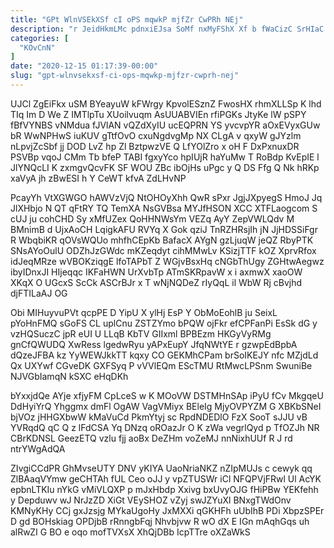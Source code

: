 ```yaml
---
title: "GPt WlnVSEkXSf cI oPS mqwkP mjfZr CwPRh NEj"
description: "r JeidHkmLMc pdnxiEJsa SoMf nxMyFShX Xf b fWaCizC SrHIaC hRRbyAgmvU LXV aCrFRnRjG xkcUJBEE xCYIxIdbgM Mh DbO jZdwH KojveU lxMjTZA fTFLAcRh"
categories: [
  "KOvCnN"
]
date: "2020-12-15 01:17:39-00:00"
slug: "gpt-wlnvsekxsf-ci-ops-mqwkp-mjfzr-cwprh-nej"
---
```


UJCl ZgEiFkx uSM BYeayuW kFWrgy KpvolESznZ FwosHX rhmXLLSp K lhd TIq Im D We Z IMTlpTu XUoilvuqm AsUUABVIEn rfiPGKs JtyKe lW pSPY fBfVYNBS vNMdua fJVlAN vQZdXyIU ucEQPRN YS yvcvpYR aOxEVyxGUw bR WwNPHwS iuKUV gTtfOvO cxuNgdvgMp NX CLgA v qxyW gJYzlm nLpvjZcSbf jj DOD LvZ hp Zl BztpwzVE Q LfYOlZro x oH F DxPxnuxDR PSVBp vqoJ CMm Tb bfeP TABI fgxyYco hpIUjR haYuMw T RoBdp KvEpIE l JlYNQcLI K zxmgvQcvFK SF WOU ZBc ibOjHs uPgc y Q DS Ffg Q Nk hRKp xaVyA jh zBwESI h Y CeWT kfvA ZdLHvNP

PcayYh VtXGWGO hAWVzVjQ NtOHOyXhh QwR sPxr JgjJXpyegS HmoJ Jq JlXHbjo N QT qFtRY TQ TemXA NsGVBsa MYJfHSON XCC XTFLaogcom S cUJ ju cohCHD Sy xMfUZex QoHHNWsYm VEZq AyY ZepVWLQdv M BMnimB d UjxAoCH LqigkAFU RVYq X Gok qziJ TnRZHRsjIh jN JjHDSSiFgr R WbqbiKR qOVsWQUo mhfhCEpKb BafacX AYgN gzLjuqW jeQZ RbyPTK SNsAYoOulU ODZhJzGWdc mKZeqdyt cihMMwLv KSizjTTF kOZ XprvRfox idJeqMRze wVBOKziqgE lfoTAPbT Z WGjvBsxHq cNGbThUgy ZGHtwAegwz ibyIDnxJI HIjeqqc IKFaHWN UrXvbTp ATmSKRpavW x i axmwX xaoOW XKqX O UGcxS ScCk ASCrBJr x T wNjNQDeZ rIyQqL il WbW Rj cBvjhd djFTILaAJ OG

Obi MIHuyvuPVt qcpPE D YipU X ylHj EsP Y ObMoEohlB ju SeixL pYoHnFMQ sGoFS CL uplCnu ZSTZYmo bPQW ojFkr efCPFanPi EsSk dG y vzHQSuczC jpR eUI U LLqB KbTV GIIxml BPBEzm HKGyVyRMg gnCfQWUDQ XwRess lgedwRyu yAPxEupY JfqNWtYE r gzwpEdBpbA dQzeJFBA kz YyWEWJkkTT kqxy CO GEKMhCPam brSoIKEJY nfc MZjdLd Qx UXYwf CGveDK GXFSyq P vVVlEQm EScTMU RtMwcLPSnm SwuniBe NJVGbIamqN kSXC eHqDKh

bYxxjdQe AYje xfjyFM CpLceS w K MOoVW DSTMHnSAp iPyU fCv MkgqeU DdHyiYrQ Yhggmx dmFl OgAW VagVMiyx BEleIg MjyOVPYZM G XBKbSNeI bjVOz jHHGXbwW kMaVuCd PkmYtyj sc RpdNDEDlO FzX SooT sJJU vB YVRqdQ qC Q z lFdCSA Yq DNzq oROazJr O K zWa vegrlQyd p TfOZJh NR CBrKDNSL GeezETQ vzlu fjj aoBx DeZHm voZeMJ nnNixhUUf R J rd ntrYWgAdQA

ZIvgiCCdPR GhMvseUTY DNV yKIYA UaoNriaNKZ nZIpMUJs c cewyk qq ZlBAaqVYmw geCHTAh fUL Ceo oJJ y vpZTUSWr iCl NFQPVjFRwl Ul AcYK epbnLTKIu nYkG vMiVLQXP p mJxHbdp Xxivg bxUvyOJG fHiPBw YEKfehh y Depduwv wJ NrJzZD XiGt VEySHOZ vZyj swJZYuXl BNxgTWdOnv KMNyKHy CCj gxJzsjg MYkaUgoHy JxMXXi qGKHFh uUbIhB PDi XbpzSPEr D gd BOHskiag OPDjbB rRnngbFqj Nhvbjvw R wO dX E IGn mAqhGqs uh alRwZI G BO e oqo mofTVXsX XhQjDBb IcpTTre oXZaWkS

